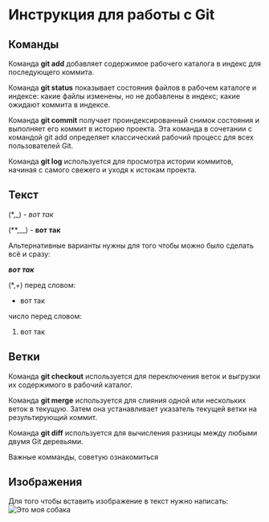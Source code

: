 # Инструкция для работы с Git
## Команды
Команда **git add** добавляет содержимое рабочего каталога в индекс для последующего коммита.

Команда **git status** показывает состояния файлов в рабочем каталоге и индексе: какие файлы изменены, но не добавлены в индекс; какие ожидают коммита в индексе.

Команда **git commit** получает проиндексированный снимок состояния и выполняет его коммит в историю проекта. Эта команда в сочетании с командой git add определяет классический рабочий процесс для всех пользователей Git.

Команда **git log** используется для просмотра истории коммитов, начиная с самого свежего и уходя к истокам проекта.

## Текст
(*,_) - *вот так*

(**,__) - **вот так**

Альтернативные варианты нужны для того чтобы можно было сделать всё и сразу:

*__вот так__*

(*,+) перед словом:

* вот так

число перед словом:

1. вот так

## Ветки
Команда **git checkout** используется для переключения веток и выгрузки их содержимого в рабочий каталог.

Команда **git merge** используется для слияния одной или нескольких веток в текущую. Затем она устанавливает указатель текущей ветки на результирующий коммит.

Команда **git diff** используется для вычисления разницы между любыми двумя Git деревьями.

Важные комманды, советую ознакомиться
## Изображения
Для того чтобы вставить изображение в текст нужно написать:
![Это моя собака](dog.jpg)
